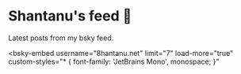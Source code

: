 # Shantanu's feed 🦋

Latest posts from my bsky feed.

<script type="module" src="https://cdn.jsdelivr.net/npm/bsky-embed/dist/bsky-embed.es.js" async></script>

<bsky-embed
username="8hantanu.net"
limit="7"
load-more="true"
custom-styles="* { font-family: 'JetBrains Mono', monospace; }"
>
</bsky-embed>

